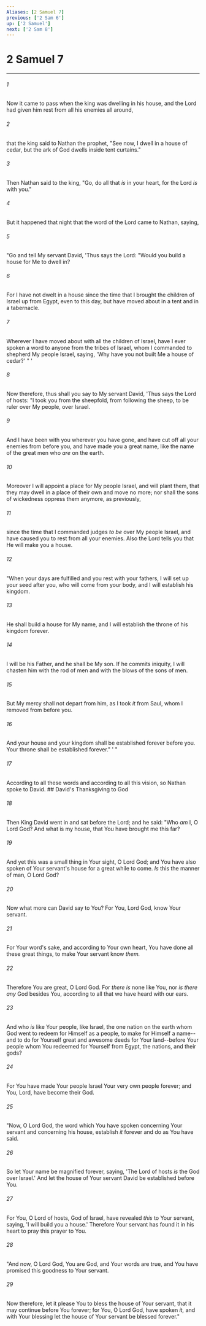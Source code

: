 ```yaml
---
Aliases: [2 Samuel 7]
previous: ['2 Sam 6']
up: ['2 Samuel']
next: ['2 Sam 8']
---
```

# 2 Samuel 7

***


###### 1 
Now it came to pass when the king was dwelling in his house, and the Lord had given him rest from all his enemies all around, 

###### 2 
that the king said to Nathan the prophet, "See now, I dwell in a house of cedar, but the ark of God dwells inside tent curtains." 

###### 3 
Then Nathan said to the king, "Go, do all that _is_ in your heart, for the Lord _is_ with you." 

###### 4 
But it happened that night that the word of the Lord came to Nathan, saying, 

###### 5 
"Go and tell My servant David, 'Thus says the Lord: "Would you build a house for Me to dwell in? 

###### 6 
For I have not dwelt in a house since the time that I brought the children of Israel up from Egypt, even to this day, but have moved about in a tent and in a tabernacle. 

###### 7 
Wherever I have moved about with all the children of Israel, have I ever spoken a word to anyone from the tribes of Israel, whom I commanded to shepherd My people Israel, saying, 'Why have you not built Me a house of cedar?' " ' 

###### 8 
Now therefore, thus shall you say to My servant David, 'Thus says the Lord of hosts: "I took you from the sheepfold, from following the sheep, to be ruler over My people, over Israel. 

###### 9 
And I have been with you wherever you have gone, and have cut off all your enemies from before you, and have made you a great name, like the name of the great men who _are_ on the earth. 

###### 10 
Moreover I will appoint a place for My people Israel, and will plant them, that they may dwell in a place of their own and move no more; nor shall the sons of wickedness oppress them anymore, as previously, 

###### 11 
since the time that I commanded judges _to be_ over My people Israel, and have caused you to rest from all your enemies. Also the Lord tells you that He will make you a house. 

###### 12 
"When your days are fulfilled and you rest with your fathers, I will set up your seed after you, who will come from your body, and I will establish his kingdom. 

###### 13 
He shall build a house for My name, and I will establish the throne of his kingdom forever. 

###### 14 
I will be his Father, and he shall be My son. If he commits iniquity, I will chasten him with the rod of men and with the blows of the sons of men. 

###### 15 
But My mercy shall not depart from him, as I took _it_ from Saul, whom I removed from before you. 

###### 16 
And your house and your kingdom shall be established forever before you. Your throne shall be established forever." ' " 

###### 17 
According to all these words and according to all this vision, so Nathan spoke to David. ## David's Thanksgiving to God 

###### 18 
Then King David went in and sat before the Lord; and he said: "Who _am_ I, O Lord God? And what is my house, that You have brought me this far? 

###### 19 
And yet this was a small thing in Your sight, O Lord God; and You have also spoken of Your servant's house for a great while to come. _Is_ this the manner of man, O Lord God? 

###### 20 
Now what more can David say to You? For You, Lord God, know Your servant. 

###### 21 
For Your word's sake, and according to Your own heart, You have done all these great things, to make Your servant know _them._ 

###### 22 
Therefore You are great, O Lord God. For _there is_ none like You, nor _is there any_ God besides You, according to all that we have heard with our ears. 

###### 23 
And who _is_ like Your people, like Israel, the one nation on the earth whom God went to redeem for Himself as a people, to make for Himself a name--and to do for Yourself great and awesome deeds for Your land--before Your people whom You redeemed for Yourself from Egypt, the nations, and their gods? 

###### 24 
For You have made Your people Israel Your very own people forever; and You, Lord, have become their God. 

###### 25 
"Now, O Lord God, the word which You have spoken concerning Your servant and concerning his house, establish _it_ forever and do as You have said. 

###### 26 
So let Your name be magnified forever, saying, 'The Lord of hosts _is_ the God over Israel.' And let the house of Your servant David be established before You. 

###### 27 
For You, O Lord of hosts, God of Israel, have revealed _this_ to Your servant, saying, 'I will build you a house.' Therefore Your servant has found it in his heart to pray this prayer to You. 

###### 28 
"And now, O Lord God, You are God, and Your words are true, and You have promised this goodness to Your servant. 

###### 29 
Now therefore, let it please You to bless the house of Your servant, that it may continue before You forever; for You, O Lord God, have spoken _it,_ and with Your blessing let the house of Your servant be blessed forever."
